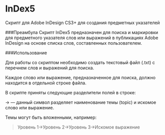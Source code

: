 InDex5
======

Скрипт для Adobe InDesign CS3+ для создания предметных указателей

###Преамбула
Скрипт InDex5 предназначен для поиска и маркировки для предметного указателя слов или выражений в публикациях Adobe InDesign на основе списка слов, составленных пользователем.

###Использование

Для работы со скриптом необходимо создать текстовый файл (.txt) с перечнем слов и выражений для поиска.

Каждое слово или выражение, предназначенное для поиска, должно находится в отдельной строке файла.

В скрипте приняты следующие разделители полей в строке:

-> — данный символ разделяет наименование темы (topic) и искомое слово или выражение.

Темы могут быть вложенными, например:
> Уровень 1->Уровень 2->Уровень 3->Искомое выражение


